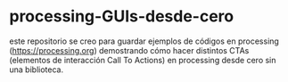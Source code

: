# processing-GUIs-desde-cero
este repositorio se creo para guardar ejemplos de códigos en processing (https://processing.org) demostrando cómo hacer distintos CTAs (elementos de interacción Call To Actions) en processing desde cero sin una biblioteca. 
